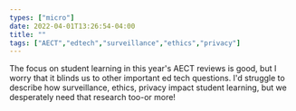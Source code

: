 ```yaml
---
types: ["micro"]
date: 2022-04-01T13:26:54-04:00
title: ""
tags: ["AECT","edtech","surveillance","ethics","privacy"]
---
```

The focus on student learning in this year's AECT reviews is good, but I worry that it blinds us to other important ed tech questions. I'd struggle to describe how surveillance, ethics, privacy impact student learning, but we desperately need that research too-or more!
